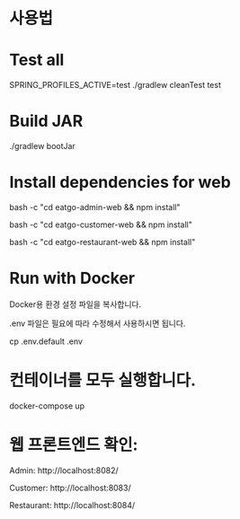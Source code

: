 # 사용법
# Test all
SPRING_PROFILES_ACTIVE=test ./gradlew cleanTest test

# Build JAR
./gradlew bootJar
# Install dependencies for web
bash -c "cd eatgo-admin-web && npm install"

bash -c "cd eatgo-customer-web && npm install"

bash -c "cd eatgo-restaurant-web && npm install"
# Run with Docker
Docker용 환경 설정 파일을 복사합니다.

.env 파일은 필요에 따라 수정해서 사용하시면 됩니다.

cp .env.default .env

# 컨테이너를 모두 실행합니다.
docker-compose up

# 웹 프론트엔드 확인:

Admin: http://localhost:8082/

Customer: http://localhost:8083/

Restaurant: http://localhost:8084/
